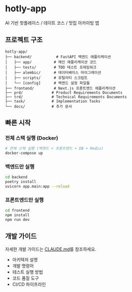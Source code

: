 # hotly-app
AI 기반 핫플레이스 / 데이트 코스 / 맛집 아카이빙 앱

## 프로젝트 구조

```
hotly-app/
├── backend/           # FastAPI 백엔드 애플리케이션
│   ├── app/          # 메인 애플리케이션 코드
│   ├── tests/        # TDD 테스트 프레임워크
│   ├── alembic/      # 데이터베이스 마이그레이션
│   ├── scripts/      # 유틸리티 스크립트
│   └── [config]      # 백엔드 설정 파일들
├── frontend/         # Next.js 프론트엔드 애플리케이션
├── prd/             # Product Requirements Documents
├── trd/             # Technical Requirements Documents
├── task/            # Implementation Tasks
└── docs/            # 추가 문서
```

## 빠른 시작

### 전체 스택 실행 (Docker)
```bash
# 전체 스택 실행 (백엔드 + 프론트엔드 + DB + Redis)
docker-compose up
```

### 백엔드만 실행
```bash
cd backend
poetry install
uvicorn app.main:app --reload
```

### 프론트엔드만 실행
```bash
cd frontend
npm install
npm run dev
```

## 개발 가이드

자세한 개발 가이드는 [CLAUDE.md](./CLAUDE.md)를 참조하세요.

- 아키텍처 설명
- 개발 명령어
- 테스트 실행 방법
- 코드 품질 도구
- CI/CD 파이프라인
